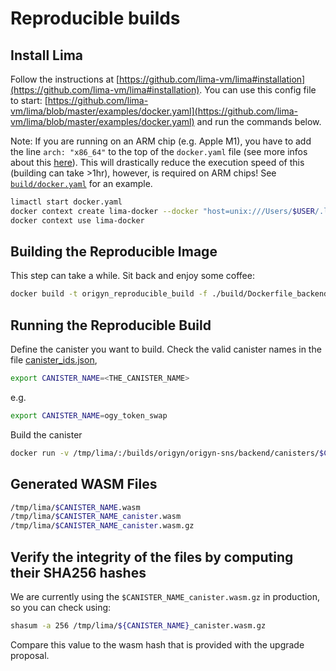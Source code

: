 
# Reproducible builds

## Install Lima

Follow the instructions at [https://github.com/lima-vm/lima#installation](https://github.com/lima-vm/lima#installation).
You can use this config file to start: [https://github.com/lima-vm/lima/blob/master/examples/docker.yaml](https://github.com/lima-vm/lima/blob/master/examples/docker.yaml) and run the commands below.

Note: If you are running on an ARM chip (e.g. Apple M1), you have to add the line `arch: "x86_64"` to the top of the `docker.yaml` file (see more infos about this [here](https://lima-vm.io/docs/config/multi-arch/)). This will drastically reduce the execution speed of this (building can take >1hr), however, is required on ARM chips! See [`build/docker.yaml`](build/docker.yaml) for an example.

```sh
limactl start docker.yaml
docker context create lima-docker --docker "host=unix:///Users/$USER/.lima/docker/sock/docker.sock"
docker context use lima-docker
```

## Building the Reproducible Image

This step can take a while. Sit back and enjoy some coffee:

```sh
docker build -t origyn_reproducible_build -f ./build/Dockerfile_backend .
```

## Running the Reproducible Build

Define the canister you want to build. Check the valid canister names in the file [canister_ids.json](../canister_ids.json),

```sh
export CANISTER_NAME=<THE_CANISTER_NAME>
```

e.g.

```sh
export CANISTER_NAME=ogy_token_swap
```

Build the canister

```sh
docker run -v /tmp/lima/:/builds/origyn/origyn-sns/backend/canisters/$CANISTER_NAME/target/wasm32-unknown-unknown/release/ -e CANISTER_NAME=$CANISTER_NAME origyn_reproducible_build
```

## Generated WASM Files

```sh
/tmp/lima/$CANISTER_NAME.wasm
/tmp/lima/$CANISTER_NAME_canister.wasm
/tmp/lima/$CANISTER_NAME_canister.wasm.gz
```

## Verify the integrity of the files by computing their SHA256 hashes

We are currently using the `$CANISTER_NAME_canister.wasm.gz` in production, so you can check using:

```sh
shasum -a 256 /tmp/lima/${CANISTER_NAME}_canister.wasm.gz
```

Compare this value to the wasm hash that is provided with the upgrade proposal.
